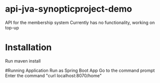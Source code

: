 # api-jva-synopticproject-demo
API for the membership system
Currently has no functionality, working on top-up

# Installation
Run maven install

#Running Application
Run as Spring Boot App
Go to the command prompt
Enter the command "curl localhost:8070/home"